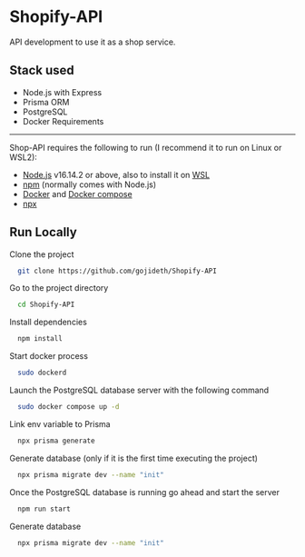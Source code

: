 # Shopify-API
API development to use it as a shop service.
## Stack used
- Node.js with Express
- Prisma ORM
- PostgreSQL
- Docker
Requirements
------------

Shop-API requires the following to run (I recommend it to run on Linux or WSL2):
 


  * [Node.js][node] v16.14.2 or above, also to install it on [WSL] 
  * [npm][npm] (normally comes with Node.js)
  * [Docker][docker] and [Docker compose]
  * [npx]
  



[node]: https://nodejs.org/
[npm]: https://www.npmjs.com/
[docker]: https://docs.docker.com/desktop/linux/install/ubuntu/](https://docs.docker.com/engine/install/ubuntu/)
[Docker compose]:https://docs.docker.com/compose/install/
[npx]:https://www.npmjs.com/package/npx
[WSL]: https://docs.microsoft.com/es-es/windows/dev-environment/javascript/nodejs-on-wsl
## Run Locally

Clone the project

```bash
  git clone https://github.com/gojideth/Shopify-API
```

Go to the project directory

```bash
  cd Shopify-API
```

Install dependencies

```bash
  npm install
```
Start docker process 
```bash
  sudo dockerd
```
Launch the PostgreSQL database server with the following command

```bash
  sudo docker compose up -d
```
Link env variable to Prisma 
```bash
  npx prisma generate
```
Generate database (only if it is the first time executing the project)
```bash
  npx prisma migrate dev --name "init"
```

Once the PostgreSQL database is running go ahead and start the server

```bash
  npm run start
```
Generate database
```bash
  npx prisma migrate dev --name "init"
```


